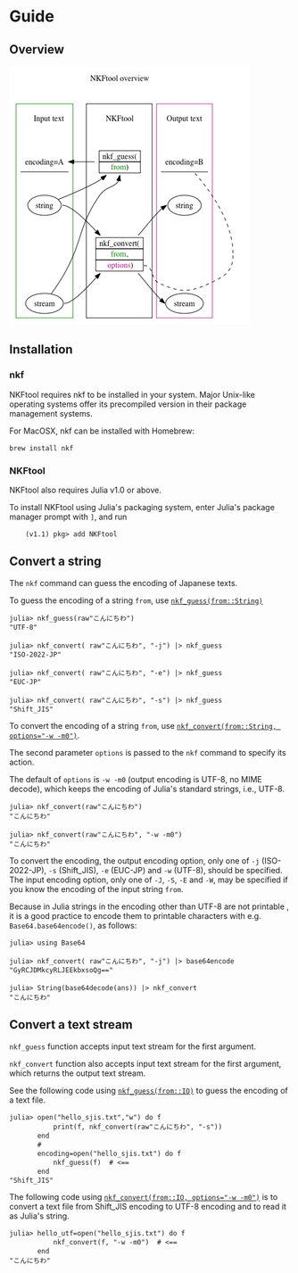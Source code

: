 
# Guide

## Overview

![NKF-outview](../NKFtool-overview.png)


## Installation

### nkf

NKFtool requires nkf to be installed in your system.
Major Unix-like operating systems offer its precompiled version
in their package management systems.

For MacOSX, nkf can be installed with Homebrew:

```
brew install nkf
```

### NKFtool

NKFtool also requires Julia v1.0 or above.

To install NKFtool using Julia's packaging system, enter Julia's package manager prompt with `]`, and run

```
    (v1.1) pkg> add NKFtool
```


## Convert a string

The `nkf` command can guess the encoding of Japanese texts.

To guess the encoding of a string `from`, use [`nkf_guess(from::String)`](@ref)

```julia-repl
julia> nkf_guess(raw"こんにちわ")
"UTF-8"

julia> nkf_convert( raw"こんにちわ", "-j") |> nkf_guess
"ISO-2022-JP"

julia> nkf_convert( raw"こんにちわ", "-e") |> nkf_guess
"EUC-JP"

julia> nkf_convert( raw"こんにちわ", "-s") |> nkf_guess
"Shift_JIS"
```

To convert the encoding of a string `from`, use [`nkf_convert(from::String, options="-w -m0")`](@ref).

The second parameter `options` is passed to the `nkf` command
to specify its action.

The default of `options` is `-w -m0` (output encoding is UTF-8, no MIME decode), which keeps the encoding of Julia's standard strings, i.e., UTF-8.

```julia-repl
julia> nkf_convert(raw"こんにちわ")
"こんにちわ"

julia> nkf_convert(raw"こんにちわ", "-w -m0")
"こんにちわ"
```

To convert the encoding, the output encoding option,
only one of `-j` (ISO-2022-JP), `-s` (Shift\_JIS),
`-e` (EUC-JP) and `-w` (UTF-8), should be specified.
The input encoding option, only one of `-J`, `-S`, `-E` and `-W`, may be specified if you know the encoding of the input string `from`.

Because in Julia strings in the encoding other than UTF-8 are not printable ,
it is a good practice to encode them to printable characters with e.g. `Base64.base64encode()`, as follows:

```julia-repl
julia> using Base64

julia> nkf_convert( raw"こんにちわ", "-j") |> base64encode
"GyRCJDMkcyRLJEEkbxsoQg=="

julia> String(base64decode(ans)) |> nkf_convert
"こんにちわ"
```

## Convert a text stream

`nkf_guess` function accepts input text stream for the first argument.

`nkf_convert` function also accepts
input text stream for the first argument,
which returns the output text stream.

See the following code using [`nkf_guess(from::IO)`](@ref)
to guess the encoding of a text file.

```julia-repl
julia> open("hello_sjis.txt","w") do f
           print(f, nkf_convert(raw"こんにちわ", "-s"))
       end
       #
       encoding=open("hello_sjis.txt") do f
           nkf_guess(f)  # <==
       end
"Shift_JIS"
```

The following code using [`nkf_convert(from::IO, options="-w -m0")`](@ref)
is to convert a text file from Shift\_JIS encoding to UTF-8 encoding and
to read it as Julia's string.


```julia-repl
julia> hello_utf=open("hello_sjis.txt") do f
           nkf_convert(f, "-w -m0")  # <==
       end
"こんにちわ"
```
